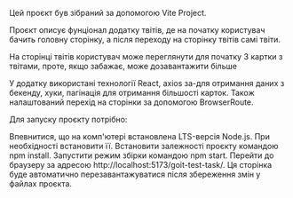Цей проєкт був зібраний за допомогою Vite Project.

Проєкт описує фунціонал додатку твітів, де на початку користувач бачить головну сторінку, а після переходу на сторінку твітів самі твіти.

На сторінці твітів користувач може переглянути для початку 3 картки з твітами, проте, якщо забажає, може дозавантажити більше

У додатку використані технології React, axios за-для отримання даних з бекенду, хуки, пагінація для отримання більшості карток. Також налаштований перехід на сторінки за допомогою BrowserRoute.

Для запуску проєкту потрібно:

Впевнитися, що на комп'ютері встановлена LTS-версія Node.js. При необхідності встановити її.
Встановити залежності проєкту командою npm install.
Запустити режим збірки командою npm start.
Перейти до браузеру за адресою http://localhost:5173/goit-test-task/. Ця сторінка буде автоматично перезавантажуватися після збереження змін у файлах проєкта.
